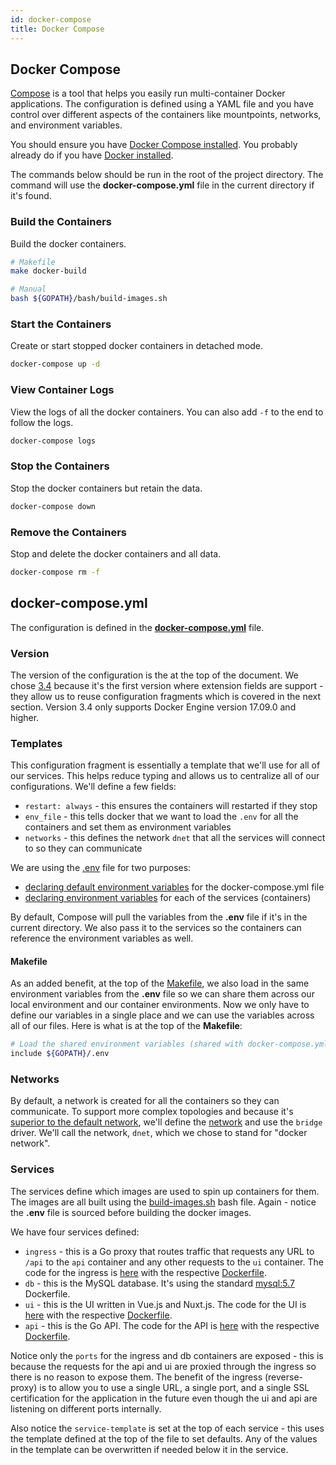 ```yaml
---
id: docker-compose
title: Docker Compose
---
```


## Docker Compose

[Compose](https://docs.docker.com/compose/) is a tool that helps you easily run multi-container Docker applications. The configuration is defined using a YAML file and you have control over different aspects of the containers like mountpoints, networks, and environment variables.

You should ensure you have [Docker Compose installed](https://docs.docker.com/compose/install/). You probably already do if you have [Docker installed](https://www.docker.com/get-started).

The commands below should be run in the root of the project directory. The command will use the **docker-compose.yml** file in the current directory if it's found.

### Build the Containers

Build the docker containers.

```bash
# Makefile
make docker-build

# Manual
bash ${GOPATH}/bash/build-images.sh
```

### Start the Containers

Create or start stopped docker containers in detached mode.

```bash
docker-compose up -d
```

### View Container Logs

View the logs of all the docker containers. You can also add `-f` to the end to follow the logs.

```bash
docker-compose logs
```

### Stop the Containers

Stop the docker containers but retain the data.

```bash
docker-compose down
```

### Remove the Containers

Stop and delete the docker containers and all data.

```bash
docker-compose rm -f
```

## docker-compose.yml

The configuration is defined in the [**docker-compose.yml**](https://github.com/josephspurrier/govueapp/blob/master/docker-compose.yml) file.

### Version

The version of the configuration is the at the top of the document. We chose [3.4](https://docs.docker.com/compose/compose-file/compose-versioning/#version-34) because it's the first version where extension fields are support - they allow us to reuse configuration fragments which is covered in the next section. Version 3.4 only supports Docker Engine version 17.09.0 and higher.

### Templates

This configuration fragment is essentially a template that we'll use for all of our services. This helps reduce typing and allows us to centralize all of our configurations. We'll define a few fields:

- `restart: always` - this ensures the containers will restarted if they stop
- `env_file` - this tells docker that we want to load the `.env` for all the containers and set them as environment variables
- `networks` - this defines the network `dnet` that all the services will connect to so they can communicate

We are using the [.env](https://github.com/josephspurrier/govueapp/blob/master/.env) file for two purposes:
- [declaring default environment variables](https://docs.docker.com/compose/env-file/) for the docker-compose.yml file
- [declaring environment variables](https://docs.docker.com/compose/environment-variables/) for each of the services (containers)

By default, Compose will pull the variables from the **.env** file if it's in the current directory. We also pass it to the services so the containers can reference the environment variables as well.

#### Makefile

As an added benefit, at the top of the [Makefile](https://github.com/josephspurrier/govueapp/blob/master/Makefile), we also load in the same environment variables from the **.env** file so we can share them across our local environment and our container environments. Now we only have to define our variables in a single place and we can use the variables across all of our files. Here is what is at the top of the **Makefile**:

```bash
# Load the shared environment variables (shared with docker-compose.yml).
include ${GOPATH}/.env
```

### Networks

By default, a network is created for all the containers so they can communicate. To support more complex topologies and because it's [superior to the default network](https://docs.docker.com/network/bridge/), we'll define the [network](https://docs.docker.com/compose/networking/) and use the `bridge` driver. We'll call the network, `dnet`, which we chose to stand for "docker network".

### Services

The services define which images are used to spin up containers for them. The images are all built using the [build-images.sh](https://github.com/josephspurrier/govueapp/blob/master/bash/build-images.sh) bash file. Again - notice the **.env** file is sourced before building the docker images.

We have four services defined:

- `ingress` - this is a Go proxy that routes traffic that requests any URL to `/api` to the `api` container and any other requests to the `ui` container. The code for the ingress is [here](https://github.com/josephspurrier/govueapp/blob/master/src/app/ingress/main.go) with the respective [Dockerfile](https://github.com/josephspurrier/govueapp/blob/master/src/app/ingress/Dockerfile).
- `db` - this is the MySQL database. It's using the standard [mysql:5.7](https://hub.docker.com/_/mysql) Dockerfile.
- `ui` - this is the UI written in Vue.js and Nuxt.js. The code for the UI is [here](https://github.com/josephspurrier/govueapp/tree/master/src/app/ui) with the respective [Dockerfile](https://github.com/josephspurrier/govueapp/tree/master/src/app/ui/Dockerfile).
- `api` - this is the Go API. The code for the API is [here](https://github.com/josephspurrier/govueapp/tree/master/src/app/api) with the respective [Dockerfile](https://github.com/josephspurrier/govueapp/tree/master/src/app/api/Dockerfile).

Notice only the `ports` for the ingress and db containers are exposed - this is because the requests for the api and ui are proxied through the ingress so there is no reason to expose them. The benefit of the ingress (reverse-proxy) is to allow you to use a single URL, a single port, and a single SSL certification for the application in the future even though the ui and api are listening on different ports internally.

Also notice the `service-template` is set at the top of each service - this uses the template defined at the top of the file to set defaults. Any of the values in the template can be overwritten if needed below it in the service.